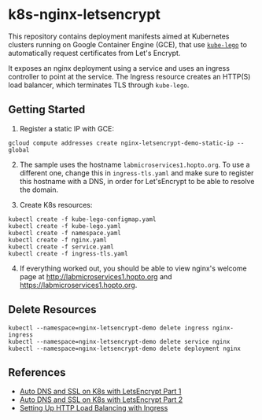 # k8s-nginx-letsencrypt

This repository contains deployment manifests aimed at Kubernetes clusters running on Google Container Engine (GCE), that use [`kube-lego`](https://github.com/jetstack/kube-lego) to automatically request certificates from Let's Encrypt.

It exposes an nginx deployment using a service and uses an ingress controller to point at the service. The Ingress resource creates an HTTP(S) load balancer, which terminates TLS through `kube-lego`.

## Getting Started

1. Register a static IP with GCE:

`gcloud compute addresses create nginx-letsencrypt-demo-static-ip --global`

2. The sample uses the hostname `labmicroservices1.hopto.org`. To use a different one, change this in `ingress-tls.yaml` and make sure to register this hostname with a DNS, in order for Let'sEncrypt to be able to resolve the domain.

3. Create K8s resources:

```
kubectl create -f kube-lego-configmap.yaml
kubectl create -f kube-lego.yaml
kubectl create -f namespace.yaml
kubectl create -f nginx.yaml
kubectl create -f service.yaml
kubectl create -f ingress-tls.yaml
```

4. If everything worked out, you should be able to view nginx's welcome page at http://labmicroservices1.hopto.org and https://labmicroservices1.hopto.org.

## Delete Resources

```
kubectl --namespace=nginx-letsencrypt-demo delete ingress nginx-ingress
kubectl --namespace=nginx-letsencrypt-demo delete service nginx
kubectl --namespace=nginx-letsencrypt-demo delete deployment nginx
```

## References

- [Auto DNS and SSL on K8s with LetsEncrypt Part 1](http://www.matt-j.co.uk/2017/03/03/automatic-dns-and-ssl-on-kubernetes-with-letsencrypt-part-1/)
- [Auto DNS and SSL on K8s with LetsEncrypt Part 2](https://www.matt-j.co.uk/2017/03/03/automatic-dns-and-ssl-on-kubernetes-with-letsencrypt-part-2/)
- [Setting Up HTTP Load Balancing with Ingress](https://cloud.google.com/container-engine/docs/tutorials/http-balancer)
